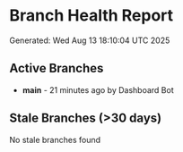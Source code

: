 # Branch Health Report
Generated: Wed Aug 13 18:10:04 UTC 2025

## Active Branches
- **main** - 21 minutes ago by Dashboard Bot

## Stale Branches (>30 days)
No stale branches found
